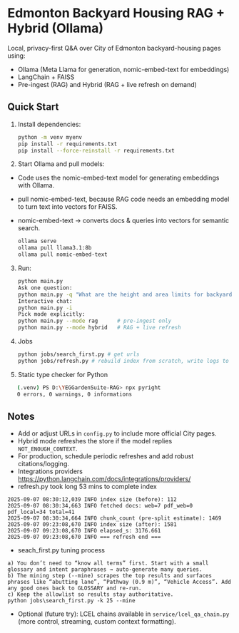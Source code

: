 # Edmonton Backyard Housing RAG + Hybrid (Ollama)

Local, privacy-first Q&A over City of Edmonton backyard-housing pages using:
- Ollama (Meta Llama for generation, nomic-embed-text for embeddings)
- LangChain + FAISS
- Pre-ingest (RAG) and Hybrid (RAG + live refresh on demand)

## Quick Start
1) Install dependencies:
   ```bash
   python -m venv myenv
   pip install -r requirements.txt
   pip install --force-reinstall -r requirements.txt
   ```

2) Start Ollama and pull models:
-  Code uses the nomic-embed-text model for generating embeddings with Ollama. 
-  pull nomic-embed-text, because RAG code needs an embedding model to turn text into vectors for FAISS.
-  nomic-embed-text → converts docs & queries into vectors for semantic search.

   ```bash
   ollama serve
   ollama pull llama3.1:8b
   ollama pull nomic-embed-text
   ```

3) Run:
   ```bash
   python main.py
   Ask one question:
   python main.py -q "What are the height and area limits for backyard housing?"
   Interactive chat:
   python main.py -i
   Pick mode explicitly:
   python main.py --mode rag      # pre-ingest only
   python main.py --mode hybrid   # RAG + live refresh
   ```
4) Jobs
   ```bash
   python jobs/search_first.py # get urls
   python jobs/refresh.py # rebuild index from scratch, write logs to custom path
   ```
5) Static type checker for Python
```bash
   (.venv) PS D:\YEGGardenSuite-RAG> npx pyright
   0 errors, 0 warnings, 0 informations
```

## Notes
- Add or adjust URLs in `config.py` to include more official City pages.
- Hybrid mode refreshes the store if the model replies `NOT_ENOUGH_CONTEXT`.
- For production, schedule periodic refreshes and add robust citations/logging.
- Integrations providers https://python.langchain.com/docs/integrations/providers/
- refresh.py took long 53 mins to complete index
```
2025-09-07 08:30:12,039 INFO index size (before): 112
2025-09-07 08:30:34,663 INFO fetched docs: web=7 pdf_web=0 pdf_local=34 total=41
2025-09-07 08:30:34,664 INFO chunk_count (pre-split estimate): 1469
2025-09-07 09:23:08,670 INFO index size (after): 1581
2025-09-07 09:23:08,670 INFO elapsed_s: 3176.661
2025-09-07 09:23:08,670 INFO === refresh end ===
```
- seach_first.py tuning process 
```
a) You don’t need to “know all terms” first. Start with a small glossary and intent paraphrases → auto-generate many queries.
b) The mining step (--mine) scrapes the top results and surfaces phrases like “abutting lane”, “Pathway (0.9 m)”, “Vehicle Access”. Add any good ones back to GLOSSARY and re-run.
c) Keep the allowlist so results stay authoritative.
python jobs\search_first.py -k 25 --mine
```
- Optional (future try): LCEL chains available in `service/lcel_qa_chain.py` (more control, streaming, custom context formatting).
